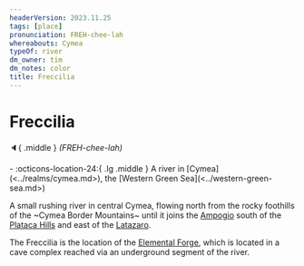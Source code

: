 ```yaml
---
headerVersion: 2023.11.25
tags: [place]
pronunciation: FREH-chee-lah
whereabouts: Cymea
typeOf: river
dm_owner: tim
dm_notes: color
title: Freccilia
---
```

# Freccilia
:speaker:{ .middle } *(FREH-chee-lah)*  
<div class="grid cards ext-narrow-margin ext-one-column" markdown>
-    :octicons-location-24:{ .lg .middle } A river in [Cymea](<../realms/cymea.md>), the [Western Green Sea](<../western-green-sea.md>)  
</div>


A small rushing river in central Cymea, flowing north from the rocky foothills of the ~Cymea Border Mountains~ until it joins the [Ampogio](<./ampogio.md>) south of the [Plataca Hills](<./plataca-hills.md>) and east of the [Latazaro](<../../greater-sembara/latazaro.md>).


The Freccilia is the location of the [Elemental Forge](<./elemental-forge.md>), which is located in a cave complex reached via an underground segment of the river. 
